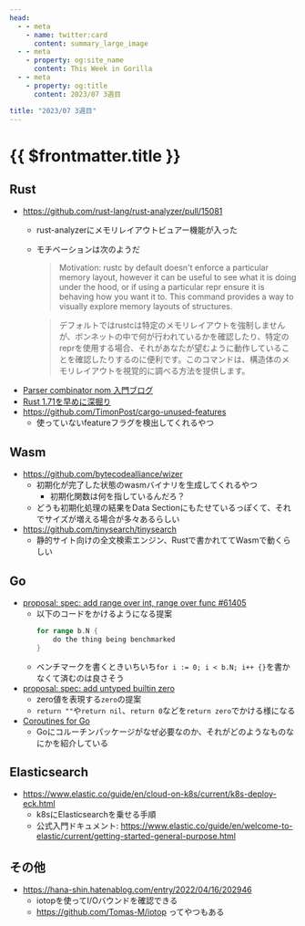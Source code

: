 ```yaml
---
head:
  - - meta
    - name: twitter:card
      content: summary_large_image
  - - meta
    - property: og:site_name
      content: This Week in Gorilla
  - - meta
    - property: og:title
      content: 2023/07 3週目

title: "2023/07 3週目"
---
```


# {{ $frontmatter.title }}

## Rust
- https://github.com/rust-lang/rust-analyzer/pull/15081
  - rust-analyzerにメモリレイアウトビュアー機能が入った
  - モチベーションは次のようだ
    > Motivation: rustc by default doesn't enforce a particular memory layout, however it can be useful to see what it is doing under the hood, or if using a particular repr ensure it is behaving how you want it to. This command provides a way to visually explore memory layouts of structures.

    > デフォルトではrustcは特定のメモリレイアウトを強制しませんが、ボンネットの中で何が行われているかを確認したり、特定のreprを使用する場合、それがあなたが望むように動作していることを確認したりするのに便利です。このコマンドは、構造体のメモリレイアウトを視覚的に調べる方法を提供します。
- [Parser combinator nom 入門ブログ](https://blog.ymgyt.io/entry/getting_started_with_nom/)
- [Rust 1.71を早めに深掘り](https://aznhe21.hatenablog.com/entry/2023/07/14/rust-1.71)
- https://github.com/TimonPost/cargo-unused-features
  - 使っていないfeatureフラグを検出してくれるやつ

## Wasm
- https://github.com/bytecodealliance/wizer
  - 初期化が完了した状態のwasmバイナリを生成してくれるやつ
    - 初期化関数は何を指しているんだろ？
  - どうも初期化処理の結果をData Sectionにもたせているっぽくて、それでサイズが増える場合が多々あるらしい
- https://github.com/tinysearch/tinysearch
    - 静的サイト向けの全文検索エンジン、Rustで書かれててWasmで動くらしい

## Go
- [proposal: spec: add range over int, range over func #61405](https://github.com/golang/go/issues/61405)
  - 以下のコードをかけるようになる提案
    ```go
    for range b.N {
    	do the thing being benchmarked
    }
    ```
  - ベンチマークを書くときいちいち`for i := 0; i < b.N; i++ {}`を書かなくて済むのは良さそう
- [proposal: spec: add untyped builtin zero](https://github.com/golang/go/issues/61372)
  - zero値を表現する`zero`の提案
  - `return ""`や`return nil`、`return 0`などを`return zero`でかける様になる
- [Coroutines for Go](https://research.swtch.com/coro)
  - Goにコルーチンパッケージがなぜ必要なのか、それがどのようなものなにかを紹介している
  
## Elasticsearch
- https://www.elastic.co/guide/en/cloud-on-k8s/current/k8s-deploy-eck.html
	- k8sにElasticsearchを乗せる手順
	- 公式入門ドキュメント: https://www.elastic.co/guide/en/welcome-to-elastic/current/getting-started-general-purpose.html

## その他
- https://hana-shin.hatenablog.com/entry/2022/04/16/202946
  - iotopを使ってI/Oバウンドを確認できる
  - https://github.com/Tomas-M/iotop ってやつもある
